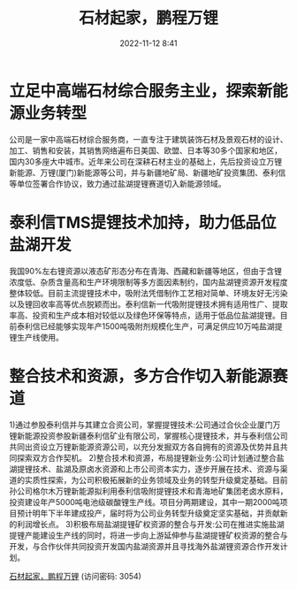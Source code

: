 ﻿---
title: 石材起家，鹏程万锂
date: 2022-11-12 8:41
tags:
- 万里石
- 公司研究
updated: 
---

# 立足中高端石材综合服务主业，探索新能源业务转型
公司是一家中高端石材综合服务商，一直专注于建筑装饰石材及景观石材的设计、加工、销售和安装，其销售网络遍布日美国、欧盟、日本等30多个国家和地区，国内30多座大中城市。近年来公司在深耕石材主业的基础上，先后投资设立万锂新能源、万锂(厦门)新能源等公司，并与新疆地矿局、新疆地矿投资集团、泰利信等单位签署合作协议，致力通过盐湖提锂赛道切入新能源领域。

# 泰利信TMS提锂技术加持，助力低品位盐湖开发
我国90%左右锂资源以液态矿形态分布在青海、西藏和新疆等地区，但由于含锂浓度低、杂质含量高和生产环境限制等多方面因素制约，国内盐湖锂资源开发程度整体较低。目前主流提锂技术中，吸附法凭借制作工艺相对简单、环境友好无污染以及锂回收率高等优点脱颖而出。泰利信新一代吸附提锂技术拥有适用性广、提取率高、投资和生产成本相对较低以及绿色环保等特点，适用于低品位盐湖提锂。目前泰利信已经能够实现年产1500吨吸附剂规模化生产，可满足供应10万吨盐湖提锂生产线使用。

# 整合技术和资源，多方合作切入新能源赛道
1)通过参股泰利信并与其建立合资公司，掌握提锂技术:公司通过合伙企业厦门万锂新能源投资参股新疆泰利信矿业有限公司，掌握核心提锂技术，并与泰利信公司共同出资设立万锂新能源资源公司，以充分发掘双方各自拥有的资源及优势并且共同探索双方合作契机。
2)整合技术和资源，布局提锂新业务:公司计划通过整合盐湖提锂技术、盐湖及原卤水资源和上市公司资本实力，逐步开展在技术、资源与渠道的实质性探索，为公司积极拓展新的业务领域及业务的转型升级奠定基础。目前孙公司格尔木万锂新能源拟利用泰利信吸附提锂技术和青海地矿集团老卤水原料，投资建设年产5000吨电池级碳酸锂生产线。项目分两期建设，其中一期2000吨项目预计明年下半年建成投产，届时将为公司业务转型升级奠定坚实基础，并贡献新的利润增长点。
3)积极布局盐湖提锂矿权资源的整合与开发:公司在推进实施盐湖提锂产能建设生产线的同时，将进一步向上游延伸参与盐湖提锂矿权资源的整合与开发，与合作伙伴共同投资开发国内盐湖资源并且寻找海外盐湖锂资源合作开发计划。
<!-- more -->

[石材起家，鹏程万锂](https://url12.ctfile.com/f/3948612-722995274-3b5ff8?p=3054)
(访问密码: 3054)
